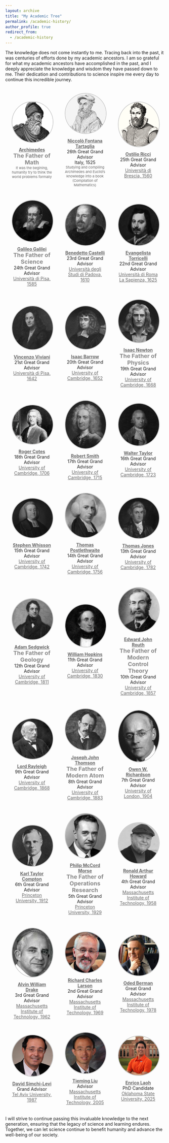 ```yaml
---
layout: archive
title: "My Academic Tree"
permalink: /academic-history/
author_profile: true
redirect_from:
  - /academic-history
---
```


The knowledge does not come instantly to me. Tracing back into the past, it was centuries of efforts done by my academic ancestors. I am so grateful for what my academic ancestors have accomplished in the past, and I deeply appreciate the knowledge and wisdom they have passed down to me. Their dedication and contributions to science inspire me every day to continue this incredible journey.

<div style="background-image: url('/images/ancestors/tree.jpg'); background-size: cover; background-position: center; background-repeat: no-repeat; opacity: 0.5; position: absolute; top: 0; left: 0; width: 100%; height: 100%; z-index: -1;"></div>
<div style="display: flex; flex-direction: column; gap: 40px; padding: 20px;">

<!-- Row 1 -->
<div style="display: flex; align-items: center; gap: 40px; justify-content: center;">
     <div style="text-align: center; width: 33%;">
        <a href="https://en.wikipedia.org/wiki/Archimedes" target="_blank">
            <img src="/images/ancestors/a00.png" alt="A00" style="width: 100%; max-width: 200px; height: auto; border-radius: 50%; border: 2px solid #ccc; margin-bottom: 10px;">
        </a>
        <a href="https://en.wikipedia.org/wiki/Archimedes" target="_blank" style="text-decoration: underline; color: #666;">
            <div><strong>Archimedes</strong></div>
        </a>
        <div style="font-size: 18px; color: #888;"><strong>The Father of Math</strong></div>
        <div style="font-size: 11px; color: #666;">It was the begining, humanity try to think the world problems formally</div>
    </div>
    <div style="text-align: center; width: 33%;">
        <a href="https://en.wikipedia.org/wiki/Nicolo_Tartaglia" target="_blank">
            <img src="/images/ancestors/a26.png" alt="A26" style="width: 100%; max-width: 200px; height: auto; border-radius: 50%; border: 2px solid #ccc; margin-bottom: 10px;">
        </a>
        <a href="https://en.wikipedia.org/wiki/Nicolo_Tartaglia" target="_blank" style="text-decoration: underline; color: #666;">
            <div><strong>Niccolò Fontana Tartaglia</strong></div>
        </a>
        <div>26th Great Grand Advisor</div>
        <div>Italy, 1525</div>
        <div style="font-size: 11px; color: #666;">Studying and compiling Archimedes and Euclid’s knowledge into a book (Compilation of Mathematics)</div>
    </div>
    <div style="text-align: center; width: 33%;">
        <a href="https://en.wikipedia.org/wiki/Ostilio_Ricci" target="_blank">
            <img src="/images/ancestors/a25.png" alt="A25" style="width: 100%; max-width: 200px; height: auto; border-radius: 50%; border: 2px solid #ccc; margin-bottom: 10px;">
        </a>
        <a href="https://en.wikipedia.org/wiki/Ostilio_Ricci" target="_blank" style="text-decoration: underline; color: #666;">
            <div><strong>Ostilio Ricci</strong></div>
        </a>
        <div>25th Great Grand Advisor</div>
        <a href="https://www.unibs.it/" target="_blank" style="text-decoration: underline; color: #666;">
            <div>Università di Brescia, 1560</div>
        </a> 
    </div>
</div>

<!-- Row 2 -->
<div style="display: flex; align-items: center; gap: 40px; justify-content: center;">
     <div style="text-align: center; width: 33%;">
        <a href="https://en.wikipedia.org/wiki/Galileo_Galilei" target="_blank">
            <img src="/images/ancestors/a24.png" alt="A24" style="width: 100%; max-width: 200px; height: auto; border-radius: 50%; border: 2px solid #ccc; margin-bottom: 10px;">
        </a>
        <a href="https://en.wikipedia.org/wiki/Galileo_Galilei" target="_blank" style="text-decoration: underline; color: #666;">
            <div><strong>Galileo Galilei</strong></div>
        </a>
        <div style="font-size: 18px; color: #888;"><strong>The Father of Science</strong></div>
        <div>24th Great Grand Advisor</div>
        <a href="https://www.unipi.it/" target="_blank" style="text-decoration: underline; color: #666;">
            <div>Università di Pisa, 1585</div>
        </a>
    </div>
    <div style="text-align: center; width: 33%;">
        <a href="https://en.wikipedia.org/wiki/Benedetto_Castelli" target="_blank">
            <img src="/images/ancestors/a23.png" alt="A23" style="width: 100%; max-width: 200px; height: auto; border-radius: 50%; border: 2px solid #ccc; margin-bottom: 10px;">
        </a>
        <a href="https://en.wikipedia.org/wiki/Benedetto_Castelli" target="_blank" style="text-decoration: underline; color: #666;">
            <div><strong>Benedetto Castelli</strong></div>
        </a>
        <div>23rd Great Grand Advisor</div>
        <a href="https://www.unipd.it/" target="_blank" style="text-decoration: underline; color: #666;">
            <div>Università degli Studi di Padova, 1610</div>
        </a>
    </div>
    <div style="text-align: center; width: 33%;">
        <a href="https://en.wikipedia.org/wiki/Evangelista_Torricelli" target="_blank">
            <img src="/images/ancestors/a22.png" alt="A22" style="width: 100%; max-width: 200px; height: auto; border-radius: 50%; border: 2px solid #ccc; margin-bottom: 10px;">
        </a>
        <a href="https://en.wikipedia.org/wiki/Evangelista_Torricelli" target="_blank" style="text-decoration: underline; color: #666;">
            <div><strong>Evangelista Torricelli</strong></div>
        </a>
        <div>22nd Great Grand Advisor</div>
        <a href="https://www.uniroma1.it/" target="_blank" style="text-decoration: underline; color: #666;">
            <div>Università di Roma La Sapienza, 1625</div>
        </a>
    </div>
</div>

<!-- Row 3 -->
<div style="display: flex; align-items: center; gap: 40px; justify-content: center;">
    <div style="text-align: center; width: 33%;">
        <a href="https://en.wikipedia.org/wiki/Vincenzo_Viviani" target="_blank">
            <img src="/images/ancestors/a21.png" alt="A21" style="width: 100%; max-width: 200px; height: auto; border-radius: 50%; border: 2px solid #ccc; margin-bottom: 10px;">
        </a>
        <a href="https://en.wikipedia.org/wiki/Vincenzo_Viviani" target="_blank" style="text-decoration: underline; color: #666;">
            <div><strong>Vincenzo Viviani</strong></div>
        </a>
        <div>21st Great Grand Advisor</div>
        <a href="https://www.unipi.it/" target="_blank" style="text-decoration: underline; color: #666;">
            <div>Università di Pisa, 1642</div>
        </a>
    </div>
    <div style="text-align: center; width: 33%;">
        <a href="https://en.wikipedia.org/wiki/Isaac_Barrow" target="_blank">
            <img src="/images/ancestors/a20.png" alt="A20" style="width: 100%; max-width: 200px; height: auto; border-radius: 50%; border: 2px solid #ccc; margin-bottom: 10px;">
        </a>
        <a href="https://en.wikipedia.org/wiki/Isaac_Barrow" target="_blank" style="text-decoration: underline; color: #666;">
            <div><strong>Isaac Barrow</strong></div>
        </a>
        <div>20th Great Grand Advisor</div>
        <a href="https://www.cam.ac.uk/" target="_blank" style="text-decoration: underline; color: #666;">
            <div>University of Cambridge, 1652</div>
        </a>
    </div>
    <div style="text-align: center; width: 33%;">
        <a href="https://en.wikipedia.org/wiki/Isaac_Newton" target="_blank">
            <img src="/images/ancestors/a19.png" alt="A19" style="width: 100%; max-width: 200px; height: auto; border-radius: 50%; border: 2px solid #ccc; margin-bottom: 10px;">
        </a>
        <a href="https://en.wikipedia.org/wiki/Isaac_Newton" target="_blank" style="text-decoration: underline; color: #666;">
            <div><strong>Isaac Newton</strong></div>
        </a>
        <div style="font-size: 18px; color: #888;"><strong>The Father of Physics</strong></div>
        <div>19th Great Grand Advisor</div>
        <a href="https://www.cam.ac.uk/" target="_blank" style="text-decoration: underline; color: #666;">
            <div>University of Cambridge, 1668</div>
        </a>
    </div>
</div>

<!-- Row 4 -->
<div style="display: flex; align-items: center; gap: 40px; justify-content: center;">
    <div style="text-align: center; width: 33%;">
        <a href="https://en.wikipedia.org/wiki/Roger_Cotes" target="_blank">
            <img src="/images/ancestors/a18.png" alt="A18" style="width: 100%; max-width: 200px; height: auto; border-radius: 50%; border: 2px solid #ccc; margin-bottom: 10px;">
        </a>
        <a href="https://en.wikipedia.org/wiki/Roger_Cotes" target="_blank" style="text-decoration: underline; color: #666;">
            <div><strong>Roger Cotes</strong></div>
        </a>
        <div>18th Great Grand Advisor</div>
        <a href="https://www.cam.ac.uk/" target="_blank" style="text-decoration: underline; color: #666;">
            <div>University of Cambridge, 1706</div>
        </a>
    </div>
    <div style="text-align: center; width: 33%;">
        <a href="https://en.wikipedia.org/wiki/Robert_Smith_(mathematician)" target="_blank">
            <img src="/images/ancestors/a17.png" alt="A17" style="width: 100%; max-width: 200px; height: auto; border-radius: 50%; border: 2px solid #ccc; margin-bottom: 10px;">
        </a>
        <a href="https://en.wikipedia.org/wiki/Robert_Smith_(mathematician)" target="_blank" style="text-decoration: underline; color: #666;">
            <div><strong>Robert Smith</strong></div>
        </a>
        <div>17th Great Grand Advisor</div>
        <a href="https://www.cam.ac.uk/" target="_blank" style="text-decoration: underline; color: #666;">
            <div>University of Cambridge, 1715</div>
        </a>
    </div>
    <div style="text-align: center; width: 33%;">
        <a href="https://en.wikipedia.org/wiki/Walter_Taylor_(mathematician)" target="_blank">
            <img src="/images/ancestors/a16.png" alt="A16" style="width: 100%; max-width: 200px; height: auto; border-radius: 50%; border: 2px solid #ccc; margin-bottom: 10px;">
        </a>
        <a href="https://en.wikipedia.org/wiki/Walter_Taylor_(mathematician)" target="_blank" style="text-decoration: underline; color: #666;">
            <div><strong>Walter Taylor</strong></div>
        </a>
        <div>16th Great Grand Advisor</div>
        <a href="https://www.cam.ac.uk/" target="_blank" style="text-decoration: underline; color: #666;">
            <div>University of Cambridge, 1723</div>
        </a>
    </div>
</div>

<!-- Row 5 -->
<div style="display: flex; align-items: center; gap: 40px; justify-content: center;">
    <div style="text-align: center; width: 33%;">
        <a href="https://en.wikipedia.org/wiki/Stephen_Whisson" target="_blank">
            <img src="/images/ancestors/a15.png" alt="A15" style="width: 100%; max-width: 200px; height: auto; border-radius: 50%; border: 2px solid #ccc; margin-bottom: 10px;">
        </a>
        <a href="https://en.wikipedia.org/wiki/Stephen_Whisson" target="_blank" style="`text-decoration: underline`; color: #666;">
            <div><strong>Stephen Whisson</strong></div>
        </a>
        <div>15th Great Grand Advisor</div>
        <a href="https://www.cam.ac.uk/" target="_blank" style="text-decoration: underline; color: #666;">
            <div>University of Cambridge, 1742</div>
        </a>
    </div>
    <div style="text-align: center; width: 33%;">
        <a href="https://en.wikipedia.org/wiki/Thomas_Postlethwaite" target="_blank">
            <img src="/images/ancestors/a14.png" alt="A14" style="width: 100%; max-width: 200px; height: auto; border-radius: 50%; border: 2px solid #ccc; margin-bottom: 10px;">
        </a>
        <a href="https://en.wikipedia.org/wiki/Thomas_Postlethwaite" target="_blank" style="text-decoration: underline; color: #666;">
            <div><strong>Thomas Postlethwaite</strong></div>
        </a>
        <div>14th Great Grand Advisor</div>
        <a href="https://www.cam.ac.uk/" target="_blank" style="text-decoration: underline; color: #666;">
            <div>University of Cambridge, 1756</div>
        </a>
    </div>
    <div style="text-align: center; width: 33%;">
        <a href="https://en.wikipedia.org/wiki/Thomas_Jones_(mathematician)" target="_blank">
            <img src="/images/ancestors/a13.png" alt="A13" style="width: 100%; max-width: 200px; height: auto; border-radius: 50%; border: 2px solid #ccc; margin-bottom: 10px;">
        </a>
        <a href="https://en.wikipedia.org/wiki/Thomas_Jones_(mathematician)" target="_blank" style="text-decoration: underline; color: #666;">
            <div><strong>Thomas Jones </strong></div>
        </a>
        <div>13th Great Grand Advisor</div>
        <a href="https://www.cam.ac.uk/" target="_blank" style="text-decoration: underline; color: #666;">
            <div>University of Cambridge, 1782</div>
        </a>
    </div>
</div>

<!-- Row 6 -->
<div style="display: flex; align-items: center; gap: 40px; justify-content: center;">
    <div style="text-align: center; width: 33%;">
        <a href="https://en.wikipedia.org/wiki/Adam_Sedgwick" target="_blank">
            <img src="/images/ancestors/a12.png" alt="A12" style="width: 100%; max-width: 200px; height: auto; border-radius: 50%; border: 2px solid #ccc; margin-bottom: 10px;">
        </a>
        <a href="https://en.wikipedia.org/wiki/Adam_Sedgwick" target="_blank" style="text-decoration: underline; color: #666;">
            <div><strong>Adam Sedgwick</strong></div>
        </a>
        <div style="font-size: 18px; color: #888;"><strong>The Father of Geology</strong></div>
        <div>12th Great Grand Advisor</div>
        <a href="https://www.cam.ac.uk/" target="_blank" style="text-decoration: underline; color: #666;">
            <div>University of Cambridge, 1811</div>
        </a>
    </div>
    <div style="text-align: center; width: 33%;">
        <a href="https://en.wikipedia.org/wiki/William_Hopkins" target="_blank">
            <img src="/images/ancestors/a11.png" alt="A11" style="width: 100%; max-width: 200px; height: auto; border-radius: 50%; border: 2px solid #ccc; margin-bottom: 10px;">
        </a>
        <a href="https://en.wikipedia.org/wiki/William_Hopkins" target="_blank" style="text-decoration: underline; color: #666;">
            <div><strong>William Hopkins</strong></div>
        </a>
        <div>11th Great Grand Advisor</div>
        <a href="https://www.cam.ac.uk/" target="_blank" style="text-decoration: underline; color: #666;">
            <div>University of Cambridge, 1830</div>
        </a>
    </div>
    <div style="text-align: center; width: 33%;">
        <a href="https://en.wikipedia.org/wiki/Edward_Routh" target="_blank">
            <img src="/images/ancestors/a10.png" alt="A10" style="width: 100%; max-width: 200px; height: auto; border-radius: 50%; border: 2px solid #ccc; margin-bottom: 10px;">
        </a>
        <a href="https://en.wikipedia.org/wiki/Edward_Routh" target="_blank" style="text-decoration: underline; color: #666;">
            <div><strong>Edward John Routh</strong></div>
        </a>
        <div style="font-size: 18px; color: #888;"><strong>The Father of Modern Control Theory</strong></div>
        <div>10th Great Grand Advisor</div>
        <a href="https://www.cam.ac.uk/" target="_blank" style="text-decoration: underline; color: #666;">
            <div>University of Cambridge, 1857</div>
        </a>
    </div>
</div>

<!-- Row 7 -->
<div style="display: flex; align-items: center; gap: 40px; justify-content: center;">
    <div style="text-align: center; width: 33%;">
        <a href="https://en.wikipedia.org/wiki/John_William_Strutt,_3rd_Baron_Rayleigh" target="_blank">
            <img src="/images/ancestors/a09.png" alt="A09" style="width: 100%; max-width: 200px; height: auto; border-radius: 50%; border: 2px solid #ccc; margin-bottom: 10px;">
        </a>
        <a href="https://en.wikipedia.org/wiki/John_William_Strutt,_3rd_Baron_Rayleigh" target="_blank" style="text-decoration: underline; color: #666;">
            <div><strong>Lord Rayleigh</strong></div>
        </a>
        <div>9th Great Grand Advisor</div>
        <a href="https://www.cam.ac.uk/" target="_blank" style="text-decoration: underline; color: #666;">
            <div>University of Cambridge, 1868</div>
        </a>
    </div>
    <div style="text-align: center; width: 33%;">
        <a href="https://en.wikipedia.org/wiki/J._J._Thomson" target="_blank">
            <img src="/images/ancestors/a08.png" alt="A08" style="width: 100%; max-width: 200px; height: auto; border-radius: 50%; border: 2px solid #ccc; margin-bottom: 10px;">
        </a>
        <a href="https://en.wikipedia.org/wiki/J._J._Thomson" target="_blank" style="text-decoration: underline; color: #666;">
            <div><strong>Joseph John Thomson</strong></div>
        </a>
        <div style="font-size: 18px; color: #888;"><strong>The Father of Modern Atom</strong></div>
        <div>8th Great Grand Advisor</div>
        <a href="https://www.cam.ac.uk/" target="_blank" style="text-decoration: underline; color: #666;">
            <div>University of Cambridge, 1883</div>
        </a>
    </div>
    <div style="text-align: center; width: 33%;">
        <a href="https://en.wikipedia.org/wiki/Owen_Richardson" target="_blank">
            <img src="/images/ancestors/a07.png" alt="A07" style="width: 100%; max-width: 200px; height: auto; border-radius: 50%; border: 2px solid #ccc; margin-bottom: 10px;">
        </a>
        <a href="https://en.wikipedia.org/wiki/Owen_Richardson" target="_blank" style="text-decoration: underline; color: #666;">
            <div><strong>Owen W. Richardson</strong></div>
        </a>
        <div>7th Great Grand Advisor</div>
         <a href="https://www.london.ac.uk/" target="_blank" style="text-decoration: underline; color: #666;">
            <div>University of London, 1904</div>
        </a>
    </div>
</div>

<!-- Row 8 -->
<div style="display: flex; align-items: center; gap: 40px; justify-content: center;">
    <div style="text-align: center; width: 33%;">
        <a href="https://en.wikipedia.org/wiki/Karl_Taylor_Compton" target="_blank">
            <img src="/images/ancestors/a06.png" alt="A06" style="width: 100%; max-width: 200px; height: auto; border-radius: 50%; border: 2px solid #ccc; margin-bottom: 10px;">
        </a>
        <a href="https://en.wikipedia.org/wiki/Karl_Taylor_Compton" target="_blank" style="text-decoration: underline; color: #666;">
            <div><strong>Karl Taylor Compton</strong></div>
        </a>
        <div>6th Great Grand Advisor</div>
        <a href="https://www.princeton.edu/" target="_blank" style="text-decoration: underline; color: #666;">
            <div>Princeton University, 1912</div>
        </a>
    </div>
    <div style="text-align: center; width: 33%;">
        <a href="https://en.wikipedia.org/wiki/Philip_M._Morse" target="_blank">
            <img src="/images/ancestors/a05.png" alt="A05" style="width: 100%; max-width: 200px; height: auto; border-radius: 50%; border: 2px solid #ccc; margin-bottom: 10px;">
        </a>
        <a href="https://en.wikipedia.org/wiki/Philip_M._Morse" target="_blank" style="text-decoration: underline; color: #666;">
            <div><strong>Philip McCord Morse</strong></div>
        </a>
        <div style="font-size: 18px; color: #888;"><strong>The Father of Operations Research</strong></div>
        <div>5th Great Grand Advisor</div>
        <a href="https://www.princeton.edu/" target="_blank" style="text-decoration: underline; color: #666;">
            <div>Princeton University, 1929</div>
        </a>
    </div>
    <div style="text-align: center; width: 33%;">
        <a href="https://en.wikipedia.org/wiki/Ronald_A._Howard" target="_blank">
            <img src="/images/ancestors/a04.png" alt="A04" style="width: 100%; max-width: 200px; height: auto; border-radius: 50%; border: 2px solid #ccc; margin-bottom: 10px;">
        </a>
        <a href="https://en.wikipedia.org/wiki/Ronald_A._Howard" target="_blank" style="text-decoration: underline; color: #666;">
            <div><strong>Ronald Arthur Howard</strong></div>
        </a>
        <div>4th Great Grand Advisor</div>
        <a href="https://www.mit.edu/" target="_blank" style="text-decoration: underline; color: #666;">
            <div>Massachusetts Institute of Technology, 1958</div>
        </a>
   </div>
</div>

<!-- Row 9 -->
<div style="display: flex; align-items: center; gap: 40px; justify-content: center;">
    <div style="text-align: center; width: 33%;">
        <a href="https://news.mit.edu/2005/obit-drake#:~:text=Alvin%20W.,30." target="_blank">
            <img src="/images/ancestors/a03.png" alt="A03" style="width: 100%; max-width: 200px; height: auto; border-radius: 50%; border: 2px solid #ccc; margin-bottom: 10px;">
        </a>
        <a href="https://news.mit.edu/2005/obit-drake#:~:text=Alvin%20W.,30." target="_blank" style="text-decoration: underline; color: #666;">
            <div><strong>Alvin William Drake</strong></div>
        </a>
        <div>3rd Great Grand Advisor</div>
        <a href="https://www.mit.edu/" target="_blank" style="text-decoration: underline; color: #666;">
            <div>Massachusetts Institute of Technology, 1962</div>
        </a>
    </div>
    <div style="text-align: center; width: 33%;">
        <a href="https://idss.mit.edu/staff/richard-larson/" target="_blank">
            <img src="/images/ancestors/a02.png" alt="A02" style="width: 100%; max-width: 200px; height: auto; border-radius: 50%; border: 2px solid #ccc; margin-bottom: 10px;">
        </a>
        <a href="https://idss.mit.edu/staff/richard-larson/" target="_blank" style="text-decoration: underline; color: #666;">
            <div><strong>Richard Charles Larson</strong></div>
        </a>
        <div>2nd Great Grand Advisor</div>
        <a href="https://www.mit.edu/" target="_blank" style="text-decoration: underline; color: #666;">
            <div>Massachusetts Institute of Technology, 1969</div>
        </a>
    </div>
    <div style="text-align: center; width: 33%;">
        <a href="https://discover.research.utoronto.ca/12113-oded-berman" target="_blank">
            <img src="/images/ancestors/a01.png" alt="A01" style="width: 100%; max-width: 200px; height: auto; border-radius: 50%; border: 2px solid #ccc; margin-bottom: 10px;">
        </a>
        <a href="https://discover.research.utoronto.ca/12113-oded-berman" target="_blank" style="text-decoration: underline; color: #666;">
            <div><strong>Oded Berman</strong></div>
        </a>
        <div>Great Grand Advisor</div>
        <a href="https://www.mit.edu/" target="_blank" style="text-decoration: underline; color: #666;">
            <div>Massachusetts Institute of Technology, 1978</div>
        </a>
    </div>
</div>

<!-- Row 10 -->
<div style="display: flex; align-items: center; gap: 40px; justify-content: center;">
    <div style="text-align: center; width: 33%;">
        <a href="https://slevi1.mit.edu/" target="_blank">
            <img src="/images/ancestors/c02.png" alt="C02" style="width: 100%; max-width: 200px; height: auto; border-radius: 50%; border: 2px solid #ccc; margin-bottom: 10px;">
        </a>
        <a href="https://slevi1.mit.edu/" target="_blank" style="text-decoration: underline; color: #666;">
            <div><strong>David Simchi-Levi</strong></div>
        </a>
        <div>Grand Advisor</div>
        <a href="https://english.tau.ac.il/" target="_blank" style="text-decoration: underline; color: #666;">
            <div>Tel Aviv University, 1987</div>
        </a>
    </div>
    <div style="text-align: center; width: 33%;">
        <a href="https://experts.okstate.edu/tieming.liu" target="_blank">
            <img src="/images/ancestors/c01.png" alt="C01" style="width: 100%; max-width: 200px; height: auto; border-radius: 50%; border: 2px solid #ccc; margin-bottom: 10px;">
        </a>
        <a href="https://experts.okstate.edu/tieming.liu" target="_blank" style="text-decoration: underline; color: #666;">
            <div><strong>Tieming Liu</strong></div>
        </a>
        <div>Advisor</div>
        <a href="https://www.mit.edu/" target="_blank" style="text-decoration: underline; color: #666;">
            <div>Massachusetts Institute of Technology, 2005</div>
        </a>
    </div>
    <div style="text-align: center; width: 33%;">
        <a href="https://elaoh.github.io" target="_blank">
            <img src="/images/ancestors/me.png" alt="Me" style="width: 100%; max-width: 200px; height: auto; border-radius: 50%; border: 2px solid #ccc; margin-bottom: 10px;">
        </a>
        <a href="https://elaoh.github.io" target="_blank" style="text-decoration: underline; color: #666;">
            <div><strong>Enrico Laoh</strong></div>
        </a>
        <div>PhD Candidate</div>
        <a href="https://go.okstate.edu/" target="_blank" style="text-decoration: underline; color: #666;">
            <div>Oklahoma State University, 2025</div>
        </a>
    </div>
</div>

</div>

I will strive to continue passing this invaluable knowledge to the next generation, ensuring that the legacy of science and learning endures. Together, we can let science continue to benefit humanity and advance the well-being of our society.